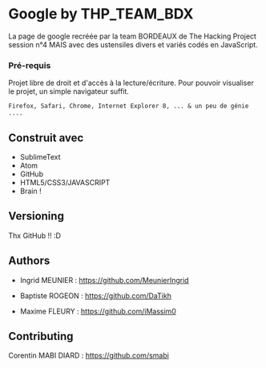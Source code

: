# Google by THP_TEAM_BDX

La page de google recréée par la team BORDEAUX de The Hacking Project session n°4 MAIS avec des ustensiles divers et variés codés en JavaScript.

### Pré-requis

Projet libre de droit et d'accès à la lecture/écriture. Pour pouvoir visualiser le projet, un simple navigateur suffit.

```
Firefox, Safari, Chrome, Internet Explorer 8, ... & un peu de génie ....
```

## Construit avec

* SublimeText
* Atom
* GitHub
* HTML5/CSS3/JAVASCRIPT
* Brain !

## Versioning

Thx GitHub !! :D

## Authors

* Ingrid MEUNIER : https://github.com/MeunierIngrid

* Baptiste ROGEON : https://github.com/DaTikh

* Maxime FLEURY : https://github.com/iMassim0

## Contributing

Corentin MABI DIARD : https://github.com/smabi
